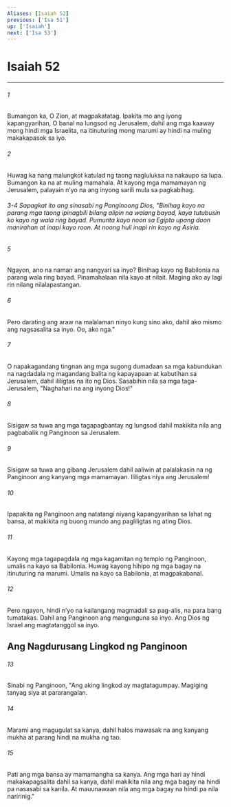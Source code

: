 ```yaml
---
Aliases: [Isaiah 52]
previous: ['Isa 51']
up: ['Isaiah']
next: ['Isa 53']
---
```

# Isaiah 52

***






















###### 1 










Bumangon ka, O Zion, at magpakatatag. Ipakita mo ang iyong kapangyarihan, O banal na lungsod ng Jerusalem, dahil ang mga kaaway mong hindi mga Israelita, na itinuturing mong marumi ay hindi na muling makakapasok sa iyo. 





















###### 2 










Huwag ka nang malungkot katulad ng taong nagluluksa na nakaupo sa lupa. Bumangon ka na at muling mamahala. At kayong mga mamamayan ng Jerusalem, palayain nʼyo na ang inyong sarili mula sa pagkabihag.

###### 3-4 Sapagkat ito ang sinasabi ng Panginoong Dios, "Binihag kayo na parang mga taong ipinagbili bilang alipin na walang bayad, kaya tutubusin ko kayo ng wala ring bayad. Pumunta kayo noon sa Egipto upang doon manirahan at inapi kayo roon. At noong huli inapi rin kayo ng Asiria. 





















###### 5 










Ngayon, ano na naman ang nangyari sa inyo? Binihag kayo ng Babilonia na parang wala ring bayad. Pinamahalaan nila kayo at nilait. Maging ako ay lagi rin nilang nilalapastangan. 





















###### 6 










Pero darating ang araw na malalaman ninyo kung sino ako, dahil ako mismo ang nagsasalita sa inyo. Oo, ako nga." 





















###### 7 










O napakagandang tingnan ang mga sugong dumadaan sa mga kabundukan na nagdadala ng magandang balita ng kapayapaan at kabutihan sa Jerusalem, dahil ililigtas na ito ng Dios. Sasabihin nila sa mga taga-Jerusalem, "Naghahari na ang inyong Dios!" 





















###### 8 










Sisigaw sa tuwa ang mga tagapagbantay ng lungsod dahil makikita nila ang pagbabalik ng Panginoon sa Jerusalem. 





















###### 9 










Sisigaw sa tuwa ang gibang Jerusalem dahil aaliwin at palalakasin na ng Panginoon ang kanyang mga mamamayan. Ililigtas niya ang Jerusalem! 





















###### 10 










Ipapakita ng Panginoon ang natatangi niyang kapangyarihan sa lahat ng bansa, at makikita ng buong mundo ang pagliligtas ng ating Dios. 





















###### 11 










Kayong mga tagapagdala ng mga kagamitan ng templo ng Panginoon, umalis na kayo sa Babilonia. Huwag kayong hihipo ng mga bagay na itinuturing na marumi. Umalis na kayo sa Babilonia, at magpakabanal. 





















###### 12 










Pero ngayon, hindi nʼyo na kailangang magmadali sa pag-alis, na para bang tumatakas. Dahil ang Panginoon ang mangunguna sa inyo. Ang Dios ng Israel ang magtatanggol sa inyo.

## Ang Nagdurusang Lingkod ng Panginoon 





















###### 13 










Sinabi ng Panginoon, "Ang aking lingkod ay magtatagumpay. Magiging tanyag siya at pararangalan. 





















###### 14 










Marami ang magugulat sa kanya, dahil halos mawasak na ang kanyang mukha at parang hindi na mukha ng tao. 





















###### 15 










Pati ang mga bansa ay mamamangha sa kanya. Ang mga hari ay hindi makakapagsalita dahil sa kanya, dahil makikita nila ang mga bagay na hindi pa nasasabi sa kanila. At mauunawaan nila ang mga bagay na hindi pa nila naririnig."
